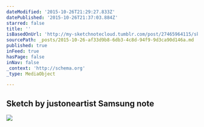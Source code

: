 ```yaml
---
dateModified: '2015-10-26T21:29:27.833Z'
datePublished: '2015-10-26T21:37:03.884Z'
starred: false
title: ''
isBasedOnUrl: 'http://my-sketchnotecloud.tumblr.com/post/27465964115/sketch-by-justoneartist-samsung-note'
sourcePath: _posts/2015-10-26-af33d9b8-6db3-4c8d-94f9-9d3ca90d146a.md
published: true
inFeed: true
hasPage: false
inNav: false
_context: 'http://schema.org'
_type: MediaObject

---
```

<article style=""><h1>Sketch by justoneartist Samsung note</h1><p></p><img src="http://41.media.tumblr.com/tumblr_m7cdcqRdD01rpz8n2o1_1280.jpg" /></article>